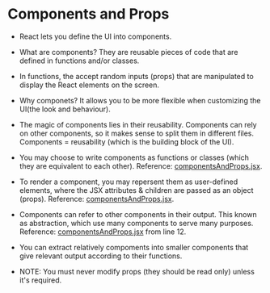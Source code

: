 <h1>Components and Props</h1>

- React lets you define the UI into components.

- What are components? They are reusable pieces of code that are defined in functions and/or classes.

- In functions, the accept random inputs (props) that are manipulated to display the React elements on the screen.

- Why componets? It allows you to be more flexible when customizing the UI(the look and behaviour).

- The magic of components lies in their reusability. Components can rely on other components, so it makes sense to split them in different files. Components = reusability (which is the building block of the UI).

- You may choose to write components as functions or classes (which they are equivalent to each other). Reference: [componentsAndProps.jsx](componentsAndProps.jsx).

- To render a component, you may repersent them as user-defined elements, where the JSX attributes & children are passed as an object (props). Reference: [componentsAndProps.jsx](componentsAndProps.jsx).

- Components can refer to other components in their output. This known as abstraction, which use many components to serve many purposes. Reference: [componentsAndProps.jsx](componentsAndProps.jsx) from line 12.

- You can extract relatively compoments into smaller components that give relevant output according to their functions.

- NOTE: You must never modify props (they should be read only) unless it's required.
